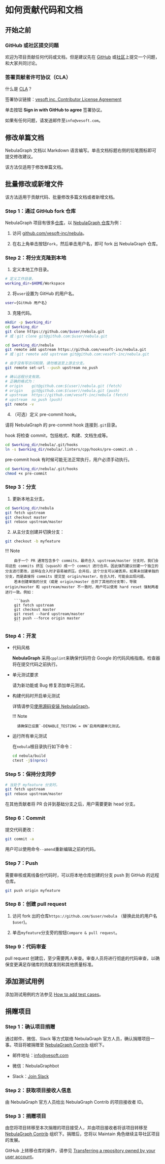 # 如何贡献代码和文档

## 开始之前

### GitHub 或社区提交问题

欢迎为项目贡献任何代码或文档，但是建议先在 [GitHub](https://github.com/vesoft-inc/nebula) 或[社区](https://discuss.nebula-graph.io/)上提交一个问题，和大家共同讨论。

### 签署贡献者许可协议（CLA）

什么是 [CLA](https://www.apache.org/licenses/contributor-agreements.html)？

签署协议链接：[vesoft inc. Contributor License Agreement](https://cla-assistant.io/vesoft-inc/)

单击按钮 **Sign in with GitHub to agree** 签署协议。

如果有任何问题，请发送邮件至`info@vesoft.com`。

## 修改单篇文档

NebulaGraph 文档以 Markdown 语言编写。单击文档标题右侧的铅笔图标即可提交修改建议。

该方法仅适用于修改单篇文档。

## 批量修改或新增文件

该方法适用于贡献代码、批量修改多篇文档或者新增文档。

### Step 1：通过 GitHub fork 仓库

NebulaGraph 项目有很多[仓库](https://github.com/vesoft-inc)，以 [NebulaGraph 仓库](https://github.com/vesoft-inc/nebula)为例：

1. 访问 [github.com/vesoft-inc/nebula](https://github.com/vesoft-inc/nebula)。

2. 在右上角单击按钮`Fork`，然后单击用户名，即可 fork 出 NebulaGraph 仓库。

### Step 2：将分支克隆到本地

1. 定义本地工作目录。

  ```bash
  # 定义工作目录。
  working_dir=$HOME/Workspace
  ```

2. 将`user`设置为 GitHub 的用户名。

  ```bash
  user={GitHub 用户名}
  ```

3. 克隆代码。

  ```bash
  mkdir -p $working_dir
  cd $working_dir
  git clone https://github.com/$user/nebula.git
  # 或：git clone git@github.com:$user/nebula.git

  cd $working_dir/nebula
  git remote add upstream https://github.com/vesoft-inc/nebula.git
  # 或：git remote add upstream git@github.com:vesoft-inc/nebula.git

  # 由于没有写访问权限，请勿推送至上游主分支。
  git remote set-url --push upstream no_push

  # 确认远程分支有效。
  # 正确的格式为：
  # origin    git@github.com:$(user)/nebula.git (fetch)
  # origin    git@github.com:$(user)/nebula.git (push)
  # upstream  https://github.com/vesoft-inc/nebula (fetch)
  # upstream  no_push (push)
  git remote -v
  ```

4. （可选）定义 pre-commit hook。

  请将 NebulaGraph 的 pre-commit hook 连接到`.git`目录。

  hook 将检查 commit，包括格式、构建、文档生成等。

  ```bash
  cd $working_dir/nebula/.git/hooks
  ln -s $working_dir/nebula/.linters/cpp/hooks/pre-commit.sh .
  ```

  pre-commit hook 有时候可能无法正常执行，用户必须手动执行。

  ```bash
  cd $working_dir/nebula/.git/hooks
  chmod +x pre-commit
  ```

### Step 3：分支

1. 更新本地主分支。

  ```bash
  cd $working_dir/nebula
  git fetch upstream
  git checkout master
  git rebase upstream/master
  ```

2. 从主分支创建并切换分支：

  ```bash
  git checkout -b myfeature
  ```

  !!! Note

        由于一个 PR 通常包含多个 commits，最终合入 upstream/master 分支时，我们会将这些 commits 挤压（squash）成一个 commit 进行合并。因此强烈建议创建一个独立的分支进行更改，这样在合入时才容易被挤压。合并后，这个分支可以被丢弃。如果未创建单独的分支，而是直接将 commits 提交至 origin/master，在合入时，可能会出现问题。
        若未创建单独的分支（或是 origin/master 合并了其他的分支等），导致 origin/master 和 upstream/master 不一致时，用户可以使用 hard reset 强制两者进行一致。例如：

        ```bash
        git fetch upstream
        git checkout master
        git reset --hard upstream/master
        git push --force origin master
        ```

### Step 4：开发

- 代码风格

  **NebulaGraph** 采用`cpplint`来确保代码符合 Google 的代码风格指南。检查器将在提交代码之前执行。

- 单元测试要求

  请为新功能或 Bug 修复添加单元测试。

- 构建代码时开启单元测试

  详情请参见[使用源码安装 NebulaGraph](../4.deployment-and-installation/2.compile-and-install-nebula-graph/1.install-nebula-graph-by-compiling-the-source-code.md)。

  !!! Note

        请确保已设置`-DENABLE_TESTING = ON`启用构建单元测试。

- 运行所有单元测试

  在`nebula`根目录执行如下命令：

  ```bash
  cd nebula/build
  ctest -j$(nproc)
  ```

### Step 5：保持分支同步

```bash
# 当处于 myfeature 分支时。
git fetch upstream
git rebase upstream/master
```

在其他贡献者将 PR 合并到基础分支之后，用户需要更新 head 分支。

### Step 6：Commit

提交代码更改：

```bash
git commit -a
```

用户可以使用命令`--amend`重新编辑之前的代码。

### Step 7：Push

需要审核或离线备份代码时，可以将本地仓库创建的分支 push 到 GitHub 的远程仓库。

```bash
git push origin myfeature
```

### Step 8：创建 pull request

1. 访问 fork 出的仓库`https://github.com/$user/nebula` （替换此处的用户名`$user`)。

2. 单击`myfeature`分支旁的按钮`Compare & pull request`。

### Step 9：代码审查

pull request 创建后，至少需要两人审查。审查人员将进行彻底的代码审查，以确保变更满足存储库的贡献准则和其他质量标准。

## 添加测试用例

添加测试用例的方法参见 [How to add test cases](https://github.com/vesoft-inc/nebula/blob/master/tests/README.md#how-to-add-test-case)。

## 捐赠项目

### Step 1：确认项目捐赠

通过邮件、微信、Slack 等方式联络 NebulaGraph 官方人员，确认捐赠项目一事。项目将被捐赠至 [NebulaGraph Contrib](https://github.com/nebula-contrib) 组织下。

* 邮件地址：info@vesoft.com

* 微信：NebulaGraphbot

* Slack：[Join Slack](https://join.slack.com/t/nebulagraph/shared_invite/zt-7ybejuqa-NCZBroh~PCh66d9kOQj45g)

### Step 2：获取项目接收人信息

由 NebulaGraph 官方人员给出 NebulaGraph Contrib 的项目接收者 ID。

### Step 3：捐赠项目

由您将项目转移至本次捐赠的项目接受人，并由项目接收者将该项目转移至 [NebulaGraph Contrib](https://github.com/nebula-contrib) 组织下。捐赠后，您将以 Maintain 角色继续主导社区项目的发展。

GitHub 上转移仓库的操作，请参见 [Transferring a repository owned by your user account](https://docs.github.com/en/enterprise-server@3.0/github/administering-a-repository/managing-repository-settings/transferring-a-repository#transferring-a-repository-owned-by-your-user-account)。 
